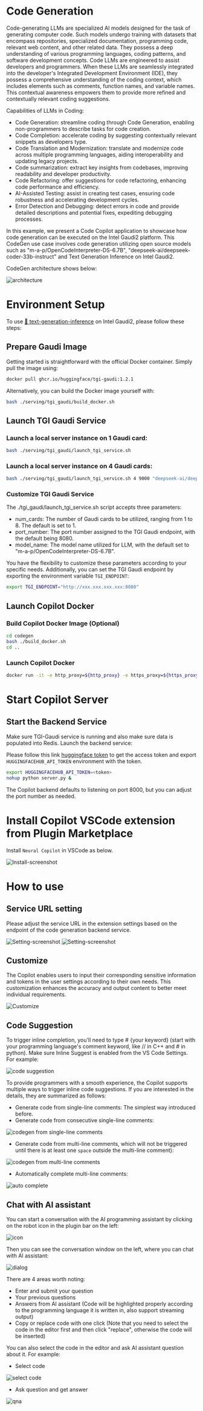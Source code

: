 # Code Generation

Code-generating LLMs are specialized AI models designed for the task of generating computer code. Such models undergo training with datasets that encompass repositories, specialized documentation, programming code, relevant web content, and other related data. They possess a deep understanding of various programming languages, coding patterns, and software development concepts. Code LLMs are engineered to assist developers and programmers. When these LLMs are seamlessly integrated into the developer's Integrated Development Environment (IDE), they possess a comprehensive understanding of the coding context, which includes elements such as comments, function names, and variable names. This contextual awareness empowers them to provide more refined and contextually relevant coding suggestions.

Capabilities of LLMs in Coding:

- Code Generation: streamline coding through Code Generation, enabling non-programmers to describe tasks for code creation.
- Code Completion: accelerate coding by suggesting contextually relevant snippets as developers type.
- Code Translation and Modernization: translate and modernize code across multiple programming languages, aiding interoperability and updating legacy projects.
- Code summarization: extract key insights from codebases, improving readability and developer productivity.
- Code Refactoring: offer suggestions for code refactoring, enhancing code performance and efficiency.
- AI-Assisted Testing: assist in creating test cases, ensuring code robustness and accelerating development cycles.
- Error Detection and Debugging: detect errors in code and provide detailed descriptions and potential fixes, expediting debugging processes.

In this example, we present a Code Copilot application to showcase how code generation can be executed on the Intel Gaudi2 platform. This CodeGen use case involves code generation utilizing open source models such as "m-a-p/OpenCodeInterpreter-DS-6.7B", "deepseek-ai/deepseek-coder-33b-instruct" and Text Generation Inference on Intel Gaudi2.

CodeGen architecture shows below:

![architecture](https://i.imgur.com/G9ozwFX.png)

# Environment Setup

To use [🤗 text-generation-inference](https://github.com/huggingface/text-generation-inference) on Intel Gaudi2, please follow these steps:

## Prepare Gaudi Image

Getting started is straightforward with the official Docker container. Simply pull the image using:

```bash
docker pull ghcr.io/huggingface/tgi-gaudi:1.2.1
```

Alternatively, you can build the Docker image yourself with:

```bash
bash ./serving/tgi_gaudi/build_docker.sh
```

## Launch TGI Gaudi Service

### Launch a local server instance on 1 Gaudi card:

```bash
bash ./serving/tgi_gaudi/launch_tgi_service.sh
```

### Launch a local server instance on 4 Gaudi cards:

```bash
bash ./serving/tgi_gaudi/launch_tgi_service.sh 4 9000 "deepseek-ai/deepseek-coder-33b-instruct"
```

### Customize TGI Gaudi Service

The ./tgi_gaudi/launch_tgi_service.sh script accepts three parameters:

- num_cards: The number of Gaudi cards to be utilized, ranging from 1 to 8. The default is set to 1.
- port_number: The port number assigned to the TGI Gaudi endpoint, with the default being 8080.
- model_name: The model name utilized for LLM, with the default set to "m-a-p/OpenCodeInterpreter-DS-6.7B".

You have the flexibility to customize these parameters according to your specific needs. Additionally, you can set the TGI Gaudi endpoint by exporting the environment variable `TGI_ENDPOINT`:

```bash
export TGI_ENDPOINT="http://xxx.xxx.xxx.xxx:8080"
```

## Launch Copilot Docker

### Build Copilot Docker Image (Optional)

```bash
cd codegen
bash ./build_docker.sh
cd ..
```

### Launch Copilot Docker

```bash
docker run -it -e http_proxy=${http_proxy} -e https_proxy=${https_proxy} --net=host --ipc=host -v /var/run/docker.sock:/var/run/docker.sock intel/gen-ai-examples:copilot bash
```

# Start Copilot Server

## Start the Backend Service

Make sure TGI-Gaudi service is running and also make sure data is populated into Redis. Launch the backend service:

Please follow this link [huggingface token](https://huggingface.co/docs/hub/security-tokens) to get the access token and export `HUGGINGFACEHUB_API_TOKEN` environment with the token.

```bash
export HUGGINGFACEHUB_API_TOKEN=<token>
nohup python server.py &
```

The Copilot backend defaults to listening on port 8000, but you can adjust the port number as needed.

# Install Copilot VSCode extension from Plugin Marketplace

Install `Neural Copilot` in VSCode as below.

![Install-screenshot](https://i.imgur.com/cnHRAdD.png)

# How to use

## Service URL setting

Please adjust the service URL in the extension settings based on the endpoint of the code generation backend service.

![Setting-screenshot](https://i.imgur.com/4hjvKPu.png)
![Setting-screenshot](https://i.imgur.com/AQZuzqd.png)

## Customize

The Copilot enables users to input their corresponding sensitive information and tokens in the user settings according to their own needs. This customization enhances the accuracy and output content to better meet individual requirements.

![Customize](https://i.imgur.com/PkObak9.png)

## Code Suggestion

To trigger inline completion, you'll need to type # {your keyword} (start with your programming language's comment keyword, like // in C++ and # in python). Make sure Inline Suggest is enabled from the VS Code Settings.
For example:

![code suggestion](https://i.imgur.com/sH5UoTO.png)

To provide programmers with a smooth experience, the Copilot supports multiple ways to trigger inline code suggestions. If you are interested in the details, they are summarized as follows:

- Generate code from single-line comments: The simplest way introduced before.
- Generate code from consecutive single-line comments:

![codegen from single-line comments](https://i.imgur.com/GZsQywX.png)

- Generate code from multi-line comments, which will not be triggered until there is at least one `space` outside the multi-line comment):

![codegen from multi-line comments](https://i.imgur.com/PzhiWrG.png)

- Automatically complete multi-line comments:

![auto complete](https://i.imgur.com/cJO3PQ0.jpg)

## Chat with AI assistant

You can start a conversation with the AI programming assistant by clicking on the robot icon in the plugin bar on the left:

![icon](https://i.imgur.com/f7rzfCQ.png)

Then you can see the conversation window on the left, where you can chat with AI assistant:

![dialog](https://i.imgur.com/aiYzU60.png)

There are 4 areas worth noting:

- Enter and submit your question
- Your previous questions
- Answers from AI assistant (Code will be highlighted properly according to the programming language it is written in, also support streaming output)
- Copy or replace code with one click (Note that you need to select the code in the editor first and then click "replace", otherwise the code will be inserted)

You can also select the code in the editor and ask AI assistant question about it.
For example:

- Select code

![select code](https://i.imgur.com/grvrtY6.png)

- Ask question and get answer

![qna](https://i.imgur.com/8Kdpld7.png)
